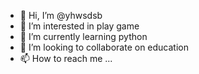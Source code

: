- 👋 Hi, I’m @yhwsdsb
- 👀 I’m interested in play game
- 🌱 I’m currently learning python 
- 💞️ I’m looking to collaborate on education
- 📫 How to reach me ...

<!---
yhwsdsb/yhwsdsb is a ✨ special ✨ repository because its `README.md` (this file) appears on your GitHub profile.
You can click the Preview link to take a look at your changes.
--->
